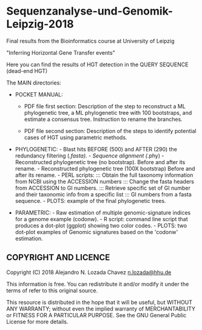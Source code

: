 # Sequenzanalyse-und-Genomik-Leipzig-2018
Final results from the Bioinformatics course at University of Leipzig

"Inferring Horizontal Gene Transfer events"

Here you can find the results of HGT detection in the QUERY SEQUENCE (dead-end HGT)

The MAIN directories:
  - POCKET MANUAL: 
    * PDF file first section:
    Description of the step to reconstruct a ML phylogenetic tree, a ML phylogenetic tree
     with 100 bootstraps, and estimate a consensus tree. Instruction to rename the branches.

    * PDF file second section: 
    Description of the steps to identify potential cases of HGT using parametric methods.
    
  - PHYLOGENETIC: 
        - Blast hits BEFORE (500) and AFTER (290) the redundancy filtering (*.fasta).
        - Sequence alignment (*.phy)
        - Reconstructed phylogenetic tree (no bootstrap). Before and after its rename.
        - Reconstructed phylogenetic tree (100X bootstrap) Before and after its rename.
        - PERL scripts: 
            ::: Obtain the full taxonomy information from NCBI using the ACCESSION numbers
            ::: Change the fasta headers from ACCESSION to GI numbers.
            ::: Retrieve specific set of GI number and their taxonomic info from a specific list
            ::: GI numbers from a fasta sequence.
        - PLOTS: example of the final phylogenetic trees.
          
  - PARAMETRIC:
        - Raw estimation of multiple genomic-signature indices for a genome example (codonw).
        - R script: command line script that produces a dot-plot (ggplot) showing two color codes.
        - PLOTS: two dot-plot examples of Genomic signatures based on the 'codonw' estimation.


## COPYRIGHT AND LICENCE

Copyright (C) 2018 Alejandro N. Lozada Chavez <n.lozada@hhu.de>

This information is free. You can redistribute it and/or modify it under the terms of refer
to this original source.

This resource is distributed in the hope that it will be useful, but WITHOUT ANY WARRANTY; 
without even the implied warranty of MERCHANTABILITY or FITNESS FOR A PARTICULAR PURPOSE.
See the GNU General Public License for more details.

